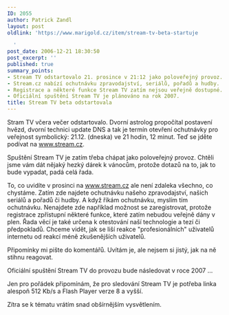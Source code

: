 ```yaml
---
ID: 2055
author: Patrick Zandl
layout: post
oldlink: 'https://www.marigold.cz/item/stream-tv-beta-startuje

  '
post_date: 2006-12-21 18:30:50
post_excerpt: ''
published: true
summary_points:
- Stream TV odstartovalo 21. prosince v 21:12 jako poloveřejný provoz.
- Stream.cz nabízí ochutnávku zpravodajství, seriálů, pořadů a hudby.
- Registrace a některé funkce Stream TV zatím nejsou veřejně dostupné.
- Oficiální spuštění Stream TV je plánováno na rok 2007.
title: Stream TV beta odstartovala
---
```


<texy>Stram TV včera večer odstartovalo. Dvorní astrolog propočítal postavení hvězd, dvorní technici update DNS a tak je termín otevření ochutnávky pro veřejnost symbolický: 21.12. (dneska) ve 21 hodin, 12 minut. Teď se jděte podívat na <a href="http://www.stream.cz">www.stream.cz</a>.

Spuštění Stream TV je zatím třeba chápat jako poloveřejný provoz. Chtěli jsme vám dát nějaký hezký dárek k vánocům, protože dotazů na to, jak to bude vypadat, padá celá řada. 

To, co uvidíte v prosinci na <a href="http://www.stream.cz">www.stream.cz</a> ale není zdaleka všechno, co chystáme. Zatím zde najdete ochutnávku našeho zpravodajství, našich seriálů a pořadů či hudby. A když říkám ochutnávku, myslím tím ochutnávku. Nenajdete zde například možnost se zaregistrovat, protože registrace zpřístupní některé funkce, které zatím nebudou veřejně dány v plen. Řada věcí je také určena k otestování naší technologie a tezí či předpokladů. Chceme vidět, jak se liší reakce "profesionálních" uživatelů internetu od reakcí méně zkušenějších uživatelů. 

Připomínky mi pište do komentářů. Uvítám je, ale nejsem si jistý, jak na ně stihnu reagovat. 

Oficiální spuštění Stream TV do provozu bude následovat v roce 2007 ...

Jen pro pořádek připomínám, že pro sledování Stream TV je potřeba linka alespoň 512 Kb/s a Flash Player verze 8 a vyšší. 

Zítra se k tématu vrátím snad obšírnějším vysvětlením.